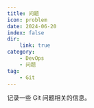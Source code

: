 ```yaml
---
title: 问题
icon: problem
date: 2024-06-20
index: false
dir:
    link: true
category: 
    - DevOps
    - 问题
tag:
    - Git
---
```


记录一些 Git 问题相关的信息。

<!-- more -->

<AutoCatalog />

